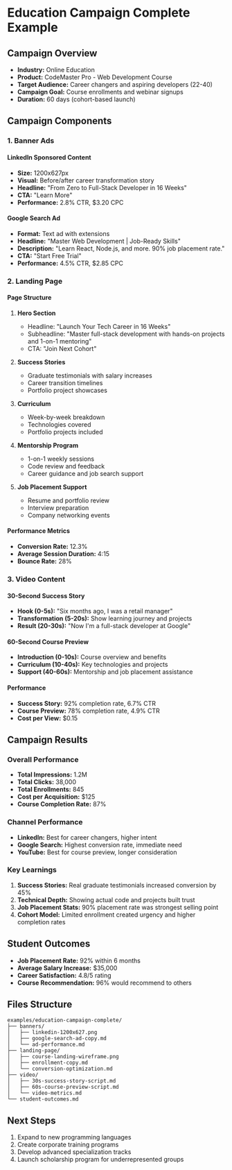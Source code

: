 # Education Campaign Complete Example

## Campaign Overview
- **Industry:** Online Education
- **Product:** CodeMaster Pro - Web Development Course
- **Target Audience:** Career changers and aspiring developers (22-40)
- **Campaign Goal:** Course enrollments and webinar signups
- **Duration:** 60 days (cohort-based launch)

## Campaign Components

### 1. Banner Ads

#### LinkedIn Sponsored Content
- **Size:** 1200x627px
- **Visual:** Before/after career transformation story
- **Headline:** "From Zero to Full-Stack Developer in 16 Weeks"
- **CTA:** "Learn More"
- **Performance:** 2.8% CTR, $3.20 CPC

#### Google Search Ad
- **Format:** Text ad with extensions
- **Headline:** "Master Web Development | Job-Ready Skills"
- **Description:** "Learn React, Node.js, and more. 90% job placement rate."
- **CTA:** "Start Free Trial"
- **Performance:** 4.5% CTR, $2.85 CPC

### 2. Landing Page

#### Page Structure
1. **Hero Section**
   - Headline: "Launch Your Tech Career in 16 Weeks"
   - Subheadline: "Master full-stack development with hands-on projects and 1-on-1 mentoring"
   - CTA: "Join Next Cohort"

2. **Success Stories**
   - Graduate testimonials with salary increases
   - Career transition timelines
   - Portfolio project showcases

3. **Curriculum**
   - Week-by-week breakdown
   - Technologies covered
   - Portfolio projects included

4. **Mentorship Program**
   - 1-on-1 weekly sessions
   - Code review and feedback
   - Career guidance and job search support

5. **Job Placement Support**
   - Resume and portfolio review
   - Interview preparation
   - Company networking events

#### Performance Metrics
- **Conversion Rate:** 12.3%
- **Average Session Duration:** 4:15
- **Bounce Rate:** 28%

### 3. Video Content

#### 30-Second Success Story
- **Hook (0-5s):** "Six months ago, I was a retail manager"
- **Transformation (5-20s):** Show learning journey and projects
- **Result (20-30s):** "Now I'm a full-stack developer at Google"

#### 60-Second Course Preview
- **Introduction (0-10s):** Course overview and benefits
- **Curriculum (10-40s):** Key technologies and projects
- **Support (40-60s):** Mentorship and job placement assistance

#### Performance
- **Success Story:** 92% completion rate, 6.7% CTR
- **Course Preview:** 78% completion rate, 4.9% CTR
- **Cost per View:** $0.15

## Campaign Results

### Overall Performance
- **Total Impressions:** 1.2M
- **Total Clicks:** 38,000
- **Total Enrollments:** 845
- **Cost per Acquisition:** $125
- **Course Completion Rate:** 87%

### Channel Performance
- **LinkedIn:** Best for career changers, higher intent
- **Google Search:** Highest conversion rate, immediate need
- **YouTube:** Best for course preview, longer consideration

### Key Learnings
1. **Success Stories:** Real graduate testimonials increased conversion by 45%
2. **Technical Depth:** Showing actual code and projects built trust
3. **Job Placement Stats:** 90% placement rate was strongest selling point
4. **Cohort Model:** Limited enrollment created urgency and higher completion rates

## Student Outcomes
- **Job Placement Rate:** 92% within 6 months
- **Average Salary Increase:** $35,000
- **Career Satisfaction:** 4.8/5 rating
- **Course Recommendation:** 96% would recommend to others

## Files Structure
```
examples/education-campaign-complete/
├── banners/
│   ├── linkedin-1200x627.png
│   ├── google-search-ad-copy.md
│   └── ad-performance.md
├── landing-page/
│   ├── course-landing-wireframe.png
│   ├── enrollment-copy.md
│   └── conversion-optimization.md
├── video/
│   ├── 30s-success-story-script.md
│   ├── 60s-course-preview-script.md
│   └── video-metrics.md
└── student-outcomes.md
```

## Next Steps
1. Expand to new programming languages
2. Create corporate training programs
3. Develop advanced specialization tracks
4. Launch scholarship program for underrepresented groups